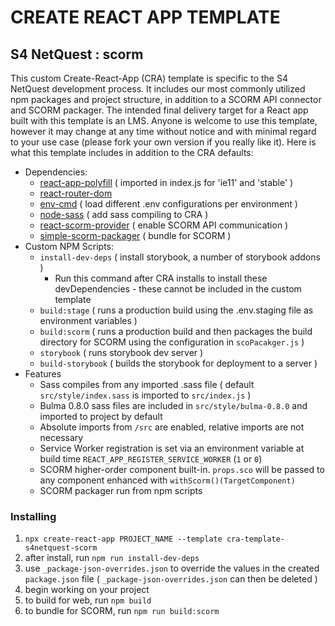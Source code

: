 # CREATE REACT APP TEMPLATE
## S4 NetQuest : scorm

This custom Create-React-App (CRA) template is specific to the S4 NetQuest development process. It includes our most commonly utilized npm packages and project structure, in addition to a SCORM API connector and SCORM packager. The intended final delivery target for a React app built with this template is an LMS. Anyone is welcome to use this template, however it may change at any time without notice and with minimal regard to your use case (please fork your own version if you really like it). Here is what this template includes in addition to the CRA defaults:

* Dependencies:
  * [react-app-polyfill](https://www.npmjs.com/package/react-app-polyfill) ( imported in index.js for 'ie11' and 'stable' )
  * [react-router-dom](https://www.npmjs.com/package/react-router-dom)
  * [env-cmd](https://www.npmjs.com/package/env-cmd) ( load different .env configurations per environment )
  * [node-sass](https://www.npmjs.com/package/node-sass) ( add sass compiling to CRA )
  * [react-scorm-provider](https://www.npmjs.com/package/react-scorm-provider) ( enable SCORM API communication )
  * [simple-scorm-packager](https://www.npmjs.com/package/simple-scorm-packager) ( bundle for SCORM )
* Custom NPM Scripts:
  * `install-dev-deps` ( install storybook, a number of storybook addons )
    * Run this command after CRA installs to install these devDependencies - these cannot be included in the custom template
  * `build:stage` ( runs a production build using the .env.staging file as environment variables )
  * `build:scorm` ( runs a production build and then packages the build directory for SCORM using the configuration in `scoPacakger.js` )
  * `storybook` ( runs storybook dev server )
  * `build-storybook` ( builds the storybook for deployment to a server )
* Features
  * Sass compiles from any imported .sass file ( default `src/style/index.sass` is imported to `src/index.js` )
  * Bulma 0.8.0 sass files are included in `src/style/bulma-0.8.0` and imported to project by default
  * Absolute imports from `/src` are enabled, relative imports are not necessary
  * Service Worker registration is set via an environment variable at build time `REACT_APP_REGISTER_SERVICE_WORKER` (`1` or `0`)
  * SCORM higher-order component built-in. `props.sco` will be passed to any component enhanced with `withScorm()(TargetComponent)`
  * SCORM packager run from npm scripts

### Installing
1. `npx create-react-app PROJECT_NAME --template cra-template-s4netquest-scorm`
2. after install, run `npm run install-dev-deps`
3. use `_package-json-overrides.json` to override the values in the created `package.json` file ( `_package-json-overrides.json` can then be deleted )
4. begin working on your project
5. to build for web, run `npm build`
6. to bundle for SCORM, run `npm run build:scorm`